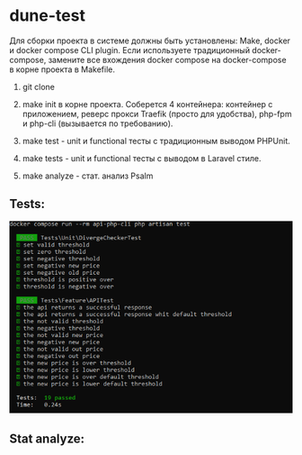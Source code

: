 # dune-test

Для сборки проекта в системе должны быть установлены: Make, docker и docker compose CLI plugin.
Если используете традиционный docker-compose, замените все вхождения docker compose на docker-compose
в корне проекта в Makefile.

1. git clone

2. make init в корне проекта. Соберется 4 контейнера: контейнер с приложением, реверс прокси Traefik (просто для удобства), php-fpm и php-cli (вызывается по требованию).

3. make test  - unit и functional тесты с традиционным выводом PHPUnit.

4. make tests - unit и functional тесты с выводом в Laravel стиле.

5. make analyze - стат. анализ Psalm

## Tests:
![test1](https://github.com/hermansochi/dune-test/raw/master/asserts/test.png)

## Stat analyze:

